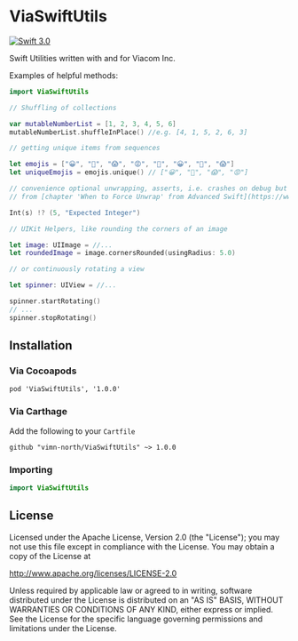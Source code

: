 # ViaSwiftUtils

[![Swift 3.0](https://img.shields.io/badge/Swift-3.0-orange.svg?style=flat)](https://swift.org/)

Swift Utilities written with and for Viacom Inc.

Examples of helpful methods:

```swift
import ViaSwiftUtils

// Shuffling of collections

var mutableNumberList = [1, 2, 3, 4, 5, 6]
mutableNumberList.shuffleInPlace() //e.g. [4, 1, 5, 2, 6, 3]

// getting unique items from sequences 

let emojis = ["😀", "👀", "😱", "😡", "👀", "😀", "👀", "😱"]
let uniqueEmojis = emojis.unique() // ["😀", "👀", "😱", "😡"]

// convenience optional unwrapping, asserts, i.e. crashes on debug but replaces with default value for production
// from [chapter 'When to Force Unwrap' from Advanced Swift](https://www.objc.io/books/advanced-swift/)

Int(s) !? (5, "Expected Integer")

// UIKit Helpers, like rounding the corners of an image

let image: UIImage = //...
let roundedImage = image.cornersRounded(usingRadius: 5.0)

// or continuously rotating a view

let spinner: UIView = //...

spinner.startRotating()
// ...
spinner.stopRotating()

```

## Installation

### Via Cocoapods

```
pod 'ViaSwiftUtils', '1.0.0'
```


### Via Carthage

Add the following to your `Cartfile`

```
github "vimn-north/ViaSwiftUtils" ~> 1.0.0
```

### Importing

```swift
import ViaSwiftUtils
```


## License

Licensed under the Apache License, Version 2.0 (the "License");
you may not use this file except in compliance with the License.
You may obtain a copy of the License at

http://www.apache.org/licenses/LICENSE-2.0

Unless required by applicable law or agreed to in writing, software
distributed under the License is distributed on an "AS IS" BASIS,
WITHOUT WARRANTIES OR CONDITIONS OF ANY KIND, either express or implied.
See the License for the specific language governing permissions and
limitations under the License.

